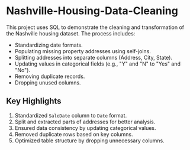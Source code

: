 # Nashville-Housing-Data-Cleaning
This project uses SQL to demonstrate the cleaning and transformation of the Nashville housing dataset. The process includes:
- Standardizing date formats.
- Populating missing property addresses using self-joins.
- Splitting addresses into separate columns (Address, City, State).
- Updating values in categorical fields (e.g., "Y" and "N" to "Yes" and "No").
- Removing duplicate records.
- Dropping unused columns.

## Key Highlights
1. Standardized `SaleDate` column to `Date` format.
2. Split and extracted parts of addresses for better analysis.
3. Ensured data consistency by updating categorical values.
4. Removed duplicate rows based on key columns.
5. Optimized table structure by dropping unnecessary columns.

